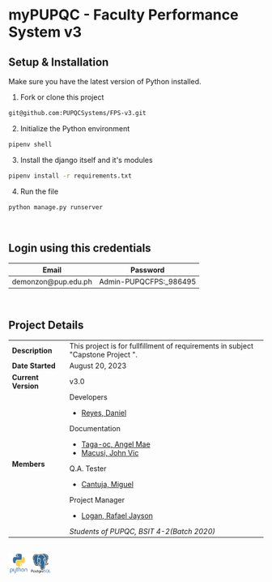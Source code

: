 # myPUPQC - Faculty Performance System v3

## Setup & Installation

Make sure you have the latest version of Python installed.

1. Fork or clone this project

```bash
git@github.com:PUPQCSystems/FPS-v3.git
```

2. Initialize the Python environment

```bash
pipenv shell
```

3. Install the django itself and it's modules

```bash
pipenv install -r requirements.txt
```

4. Run the file

```bash
python manage.py runserver
```

<br/>

## Login using this credentials
<div>
    <table>
        <thead>
            <tr>
                <th><strong>Email</strong></th>
                <th><strong>Password</strong></th>
            </tr>
        </thead>
        <tbody>
            <tr>
                <td>demonzon@pup.edu.ph</td>
                <td>Admin-PUPQCFPS:_986495</td>
            </tr>
        </tbody>
    </table>
</div>

<br />

## Project Details

|                     |                                                                                                                                                                                                                                                                                                                                                               |
| ------------------- | ------------------------------------------------------------------------------------------------------------------------------------------------------------------------------------------------------------------------------------------------------------------------------------------------------------------------------------------------------------- |
| **Description**     | This project is for fullfillment of requirements in subject "Capstone Project ".                                                                                                                                                                                                                                                                             |
| **Date Started**    | August 20, 2023                                                                                                                                                                                                                                                                                                                                               |
| **Current Version** | v3.0                                                                                                                                                                                                                                                                                    
| **Members**         | Developers<ul><li>[Reyes, Daniel](https://github.com/daenyuhl)</li></ul>Documentation<ul><li>[Taga-oc, Angel Mae](https://github.com/angeltagaoc)</li><li>[Macusi, John Vic](https://github.com/Jayvie01)</li></ul>Q.A. Tester<ul><li>[Cantuja, Miguel](https://github.com/JuanTheArc)</li></ul>Project Manager<ul><li>[Logan, Rafael Jayson](https://github.com/RafSyghtline)</li></ul> _Students of PUPQC, BSIT 4-2(Batch 2020)_ |

<br />
<a href="#" target="_blank" rel="noreferrer"> <img src="https://raw.githubusercontent.com/devicons/devicon/1119b9f84c0290e0f0b38982099a2bd027a48bf1/icons/python/python-original-wordmark.svg" alt="python" width="40" height="40"/></a>
<a href="#" target="_blank" rel="noreferrer"> <img src="https://raw.githubusercontent.com/devicons/devicon/1119b9f84c0290e0f0b38982099a2bd027a48bf1/icons/postgresql/postgresql-original-wordmark.svg" alt="Postgresql" width="40" height="40"/> </a>

